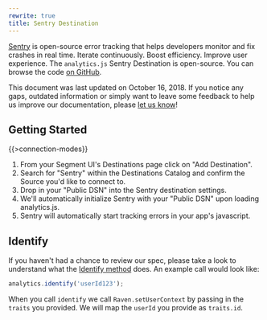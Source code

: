 ```yaml
---
rewrite: true
title: Sentry Destination
---
```


[Sentry](https://sentry.io) is open-source error tracking that helps developers monitor and fix crashes in real time. Iterate continuously. Boost efficiency. Improve user experience. The `analytics.js` Sentry Destination is open-source. You can browse the code [on GitHub](https://github.com/segment-integrations/analytics.js-integration-sentry).

This document was last updated on October 16, 2018. If you notice any gaps, outdated information or simply want to leave some feedback to help us improve our documentation, please [let us know](https://segment.com/help/contact)!

## Getting Started

{{>connection-modes}}

1. From your Segment UI's Destinations page click on "Add Destination".
2. Search for "Sentry" within the Destinations Catalog and confirm the Source you'd like to connect to.
3. Drop in your "Public DSN" into the Sentry destination settings.
4. We'll automatically initialize Sentry with your "Public DSN" upon loading analytics.js.
5. Sentry will automatically start tracking errors in your app's javascript.

## Identify

If you haven't had a chance to review our spec, please take a look to understand what the [Identify method](https://segment.com/docs/spec/identify/) does. An example call would look like:

```javascript
analytics.identify('userId123');
```

When you call `identify` we call `Raven.setUserContext` by passing in the `traits` you provided. We will map the `userId` you provide as `traits.id`.
